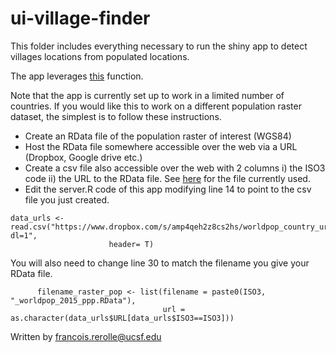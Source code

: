 # ui-village-finder

This folder includes everything necessary to run the shiny app to detect villages locations from populated locations. 

The app leverages [this](https://github.com/disarm-platform/fn-village-finder) function. 

Note that the app is currently set up to work in a limited number of countries. If you would like this to work on a different population raster dataset, the simplest is to follow these instructions.

* Create an RData file of the population raster of interest (WGS84)
* Host the RData file somewhere accessible over the web via a URL (Dropbox, Google drive etc.)
* Create a csv file also accessible over the web with 2 columns i) the ISO3 code ii) the URL to the RData file. See [here](https://www.dropbox.com/s/amp4qeh2z8cs2hs/worldpop_country_urls.csv?dl=1) for the file currently used. 
* Edit the server.R code of this app modifying line 14 to point to the csv file you just created. 

```
data_urls <- read.csv("https://www.dropbox.com/s/amp4qeh2z8cs2hs/worldpop_country_urls.csv?dl=1",
                      header= T)
```

You will also need to change line 30 to match the filename you give your RData file.

```
      filename_raster_pop <- list(filename = paste0(ISO3, "_worldpop_2015_ppp.RData"),
                                  url = as.character(data_urls$URL[data_urls$ISO3==ISO3]))
```

Written by francois.rerolle@ucsf.edu

